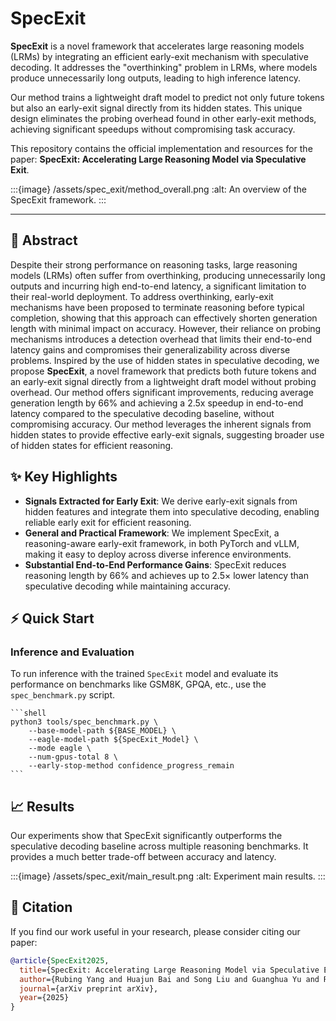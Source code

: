 # SpecExit

**SpecExit** is a novel framework that accelerates large reasoning models (LRMs) by integrating an efficient early-exit mechanism with speculative decoding. It addresses the "overthinking" problem in LRMs, where models produce unnecessarily long outputs, leading to high inference latency.

Our method trains a lightweight draft model to predict not only future tokens but also an early-exit signal directly from its hidden states. This unique design eliminates the probing overhead found in other early-exit methods, achieving significant speedups without compromising task accuracy.

This repository contains the official implementation and resources for the paper: **SpecExit: Accelerating Large Reasoning Model via Speculative Exit**.

:::{image} /assets/spec_exit/method_overall.png
:alt: An overview of the SpecExit framework.
:::

---

## 🚀 Abstract

Despite their strong performance on reasoning tasks, large reasoning models (LRMs) often suffer from overthinking, producing unnecessarily long outputs and incurring high end-to-end latency, a significant limitation to their real-world deployment. To address overthinking, early-exit mechanisms have been proposed to terminate reasoning before typical completion, showing that this approach can effectively shorten generation length with minimal impact on accuracy. However, their reliance on probing mechanisms introduces a detection overhead that limits their end-to-end latency gains and compromises their generalizability across diverse problems. Inspired by the use of hidden states in speculative decoding, we propose **SpecExit**, a novel framework that predicts both future tokens and an early-exit signal directly from a lightweight draft model without probing overhead. Our method offers significant improvements, reducing average generation length by 66% and achieving a 2.5x speedup in end-to-end latency compared to the speculative decoding baseline, without compromising accuracy. Our method leverages the inherent signals from hidden states to provide effective early-exit signals, suggesting broader use of hidden states for efficient reasoning.


## ✨ Key Highlights

- **Signals Extracted for Early Exit**: We derive early-exit signals from hidden features and integrate them into speculative decoding, enabling reliable early exit for efficient reasoning. 
- **General and Practical Framework**: We implement SpecExit, a reasoning-aware early-exit framework, in both PyTorch and vLLM, making it easy to deploy across diverse inference environments. 
- **Substantial End-to-End Performance Gains**: SpecExit reduces reasoning length by 66\% and achieves up to 2.5$\times$ lower latency than speculative decoding while maintaining accuracy.


## ⚡ Quick Start

### Inference and Evaluation

To run inference with the trained `SpecExit` model and evaluate its performance on benchmarks like GSM8K, GPQA, etc., use the `spec_benchmark.py` script.

    ```shell
    python3 tools/spec_benchmark.py \
        --base-model-path ${BASE_MODEL} \
        --eagle-model-path ${SpecExit_Model} \
        --mode eagle \
        --num-gpus-total 8 \
        --early-stop-method confidence_progress_remain
    ```

## 📈 Results

Our experiments show that SpecExit significantly outperforms the speculative decoding baseline across multiple reasoning benchmarks. It provides a much better trade-off between accuracy and latency.


:::{image} /assets/spec_exit/main_result.png
:alt: Experiment main results.
:::


## 📜 Citation

If you find our work useful in your research, please consider citing our paper:

```bibtex
@article{SpecExit2025,
  title={SpecExit: Accelerating Large Reasoning Model via Speculative Exit},
  author={Rubing Yang and Huajun Bai and Song Liu and Guanghua Yu and Runzhi Fan and Yanbin Dang and Jiejing Zhang and Kai Liu and Jianchen Zhu and Peng Chen},
  journal={arXiv preprint arXiv},
  year={2025}
}
```